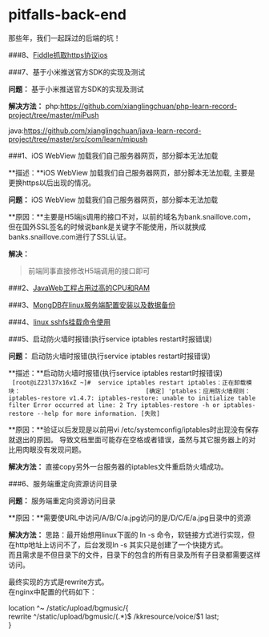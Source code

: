# pitfalls-back-end
那些年，我们一起踩过的后端的坑！


###8、[Fiddle抓取https协议ios](http://blog.csdn.net/xianglingchuan/article/details/57122268)


###7、基于小米推送官方SDK的实现及测试

**问题：** 基于小米推送官方SDK的实现及测试

**解决方法：** 
</strong>php:</strong>https://github.com/xianglingchuan/php-learn-record-project/tree/master/miPush

</strong>java:</strong>https://github.com/xianglingchuan/java-learn-record-project/tree/master/src/com/learn/mipush



###1、iOS WebView 加载我们自己服务器网页，部分脚本无法加载

**描述：**iOS WebView 加载我们自己服务器网页，部分脚本无法加载, 主要是更换https以后出现的情况。   

**问题：** iOS WebView 加载我们自己服务器网页，部分脚本无法加载

**原因：**主要是H5端js调用的接口不对，以前的域名为bank.snaillove.com，但在国外SSL签名的时候说bank是关键字不能使用，所以就换成banks.snaillove.com进行了SSL认证。   

**解决：**   
>前端同事直接修改H5端调用的接口即可

###2、[JavaWeb工程占用过高的CPU和RAM](https://github.com/JauYang/pitfalls-back-end/blob/master/JauYang/JavaWeb%E5%B7%A5%E7%A8%8B%E5%8D%A0%E7%94%A8%E8%BF%87%E9%AB%98%E7%9A%84CPU%E5%92%8CRAM.md)

###3、[MongDB在linux服务端配置安装以及数据备份](https://github.com/xianglingchuan/pitfalls-back-end/blob/master/mongodb-install/mongodb%E5%9C%A8linux%E7%8E%AF%E5%A2%83%E4%B8%8B%E5%AE%89%E8%A3%85%E9%85%8D%E7%BD%AE.md)

###4、[linux sshfs挂载命令使用](https://github.com/xianglingchuan/pitfalls-back-end/blob/master/sshfs/sshfs%E6%8C%82%E8%BD%BD%E5%91%BD%E4%BB%A4%E4%BD%BF%E7%94%A8.md)

###5、启动防火墙时报错(执行service iptables restart时报错误)

**问题：** 启动防火墙时报错(执行service iptables restart时报错误)

**描述：**启动防火墙时报错(执行service iptables restart时报错误)   
` 
[root@iZ23l37x16xZ ~]#  service iptables restart
iptables：正在卸载模块：                                   [确定]
'ptables：应用防火墙规则：iptables-restore v1.4.7: iptables-restore: unable to initialize table filter
Error occurred at line: 2
Try iptables-restore -h or iptables-restore --help for more information. [失败]
`

**原因：**验证以后发现是以前用vi /etc/systemconfig/iptables时出现没有保存就退出的原因。
导致文档里面可能存在空格或者错误，虽然与其它服务器上的对比用肉眼没有发现问题。

**解决方法：** 直接copy另外一台服务器的iptables文件重启防火墙成功。



###6、服务端重定向资源访问目录

**问题：** 服务端重定向资源访问目录

**原因：**需要使URL中访问/A/B/C/a.jpg访问的是/D/C/E/a.jpg目录中的资源

**解决方法：** 
思路：最开始想用linux下面的 ln -s 命令，软链接方式进行实现，但在http地址上访问不了，后台发现ln -s 其实只是创建了一个快捷方式。<BR>
而且需求是不但目录下的文件，目录下的包含的所有目录及所有子目录都需要这样访问。<BR>

最终实现的方式是rewrite方式。<BR>
在nginx中配置的代码如下：<BR>

 location ^~ /static/upload/bgmusic/{<BR>
    rewrite ^/static/upload/bgmusic/(.*)$ /kkresource/voice/$1 last;<BR>
 }<BR>
